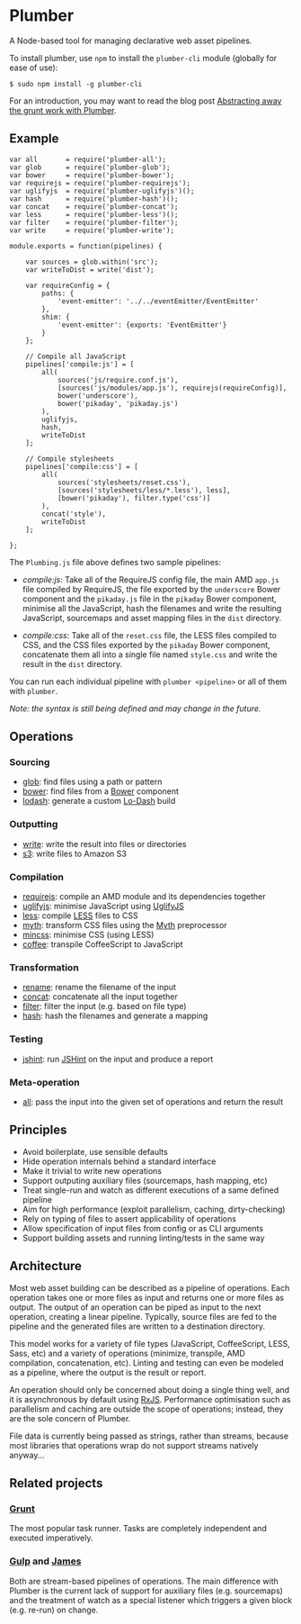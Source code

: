Plumber
=======

A Node-based tool for managing declarative web asset pipelines.

To install plumber, use `npm` to install the `plumber-cli` module
(globally for ease of use):

```
$ sudo npm install -g plumber-cli
```

For an introduction, you may want to read the blog post [Abstracting away the grunt work with Plumber](http://bytes.inso.cc/2014/01/21/abstracting-away-the-grunt-work-with-plumber/).


## Example

```
var all       = require('plumber-all');
var glob      = require('plumber-glob');
var bower     = require('plumber-bower');
var requirejs = require('plumber-requirejs');
var uglifyjs  = require('plumber-uglifyjs')();
var hash      = require('plumber-hash')();
var concat    = require('plumber-concat');
var less      = require('plumber-less')();
var filter    = require('plumber-filter');
var write     = require('plumber-write');

module.exports = function(pipelines) {

    var sources = glob.within('src');
    var writeToDist = write('dist');

    var requireConfig = {
        paths: {
            'event-emitter': '../../eventEmitter/EventEmitter'
        },
        shim: {
            'event-emitter': {exports: 'EventEmitter'}
        }
    };

    // Compile all JavaScript
    pipelines['compile:js'] = [
        all(
            sources('js/require.conf.js'),
            [sources('js/modules/app.js'), requirejs(requireConfig)],
            bower('underscore'),
            bower('pikaday', 'pikaday.js')
        ),
        uglifyjs,
        hash,
        writeToDist
    ];

    // Compile stylesheets
    pipelines['compile:css'] = [
        all(
            sources('stylesheets/reset.css'),
            [sources('stylesheets/less/*.less'), less],
            [bower('pikaday'), filter.type('css')]
        ),
        concat('style'),
        writeToDist
    ];

};
```

The `Plumbing.js` file above defines two sample pipelines:

- *compile:js*: Take all of the RequireJS config file, the main AMD
   `app.js` file compiled by RequireJS, the file exported by the
   `underscore` Bower component and the `pikaday.js` file in the
   `pikaday` Bower component, minimise all the JavaScript, hash the
   filenames and write the resulting JavaScript, sourcemaps and asset
   mapping files in the `dist` directory.

- *compile:css*: Take all of the `reset.css` file, the LESS files
  compiled to CSS, and the CSS files exported by the `pikaday`
  Bower component, concatenate them all into a single file named
  `style.css` and write the result in the `dist` directory.

You can run each individual pipeline with `plumber <pipeline>` or
all of them with `plumber`.

*Note: the syntax is still being defined and may change in the
future.*


## Operations

### Sourcing

- [glob](https://github.com/plumberjs/plumber-glob): find files using a path or pattern
- [bower](https://github.com/plumberjs/plumber-bower): find files from a [Bower](http://bower.io/) component
- [lodash](https://github.com/plumberjs/plumber-lodash): generate a custom [Lo-Dash](http://lodash.com/) build

### Outputting

- [write](https://github.com/plumberjs/plumber-write): write the result into files or directories
- [s3](https://github.com/plumberjs/plumber-s3): write files to Amazon S3

### Compilation

- [requirejs](https://github.com/plumberjs/plumber-requirejs): compile an AMD module and its dependencies together
- [uglifyjs](https://github.com/plumberjs/plumber-uglifyjs): minimise JavaScript using [UglifyJS](http://lisperator.net/uglifyjs/)
- [less](https://github.com/plumberjs/plumber-less): compile [LESS](http://lesscss.org/) files to CSS
- [myth](https://github.com/plumberjs/plumber-myth): transform CSS files using the [Myth](http://www.myth.io/) preprocessor
- [mincss](https://github.com/plumberjs/plumber-mincss): minimise CSS (using LESS)
- [coffee](https://github.com/plumberjs/plumber-coffee): transpile CoffeeScript to JavaScript

### Transformation

- [rename](https://github.com/plumberjs/plumber-rename): rename the filename of the input
- [concat](https://github.com/plumberjs/plumber-concat): concatenate all the input together
- [filter](https://github.com/plumberjs/plumber-filter): filter the input (e.g. based on file type)
- [hash](https://github.com/plumberjs/plumber-hash): hash the filenames and generate a mapping

### Testing

- [jshint](https://github.com/plumberjs/plumber-jshint): run [JSHint](http://www.jshint.com/) on the input and produce a report

### Meta-operation

- [all](https://github.com/plumberjs/plumber-all): pass the input into the given set of operations and return the result



## Principles

- Avoid boilerplate, use sensible defaults
- Hide operation internals behind a standard interface
- Make it trivial to write new operations
- Support outputing auxiliary files (sourcemaps, hash mapping, etc)
- Treat single-run and watch as different executions of a same defined pipeline
- Aim for high performance (exploit parallelism, caching, dirty-checking)
- Rely on typing of files to assert applicability of operations
- Allow specification of input files from config or as CLI arguments
- Support building assets and running linting/tests in the same way


## Architecture

Most web asset building can be described as a pipeline of operations.
Each operation takes one or more files as input and returns one or
more files as output.  The output of an operation can be piped as
input to the next operation, creating a linear pipeline.  Typically,
source files are fed to the pipeline and the generated files are
written to a destination directory.

This model works for a variety of file types (JavaScript,
CoffeeScript, LESS, Sass, etc) and a variety of operations (minimize,
transpile, AMD compilation, concatenation, etc).  Linting and testing
can even be modeled as a pipeline, where the output is the result or
report.

An operation should only be concerned about doing a single thing well,
and it is asynchronous by default using [RxJS](https://github.com/Reactive-Extensions/RxJS).  Performance
optimisation such as parallelism and caching are outside the scope of
operations; instead, they are the sole concern of Plumber.

File data is currently being passed as strings, rather than streams,
because most libraries that operations wrap do not support streams
natively anyway...


## Related projects

### [Grunt](http://gruntjs.com/)

The most popular task runner.  Tasks are completely independent and
executed imperatively.

### [Gulp](https://github.com/wearefractal/gulp) and [James](https://github.com/leonidas/james.js)

Both are stream-based pipelines of operations.  The main difference
with Plumber is the current lack of support for auxiliary files
(e.g. sourcemaps) and the treatment of watch as a special listener
which triggers a given block (e.g. re-run) on change.
